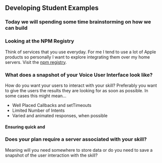 ## Developing Student Examples

### Today we will spending some time brainstorming on how we can build 


### Looking at the NPM Registry

Think of services that you use everyday. For me I tend to use a lot of Apple products so personally 
I want to explore integrating them over my home servers.
Visit the [npm registry](https://www.npmjs.com/).

### What does a snapshot of your Voice User Interface look like?

How do you want your users to interact with your skill? Preferably you want to give the users the results 
they are looking for as soon as possible. In some cases this might mean... 

* Well Placed Callbacks and setTimeouts
* Limited Number of Intents
* Varied and animated responses, when possible

#### Ensuring quick and 

### Does your plan require a server associated with your skill? 

Meaning will you need somewhere to store data or do you need to save a snapshot of the user 
interaction with the skill?

